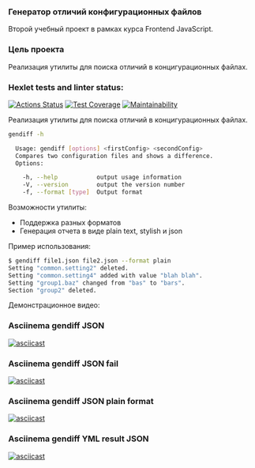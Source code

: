 ### Генератор отличий конфигурационных файлов
Второй учебный проект в рамках курса Frontend JavaScript. 

### Цель проекта
Реализация утилиты для поиска отличий в концигурационных файлах.

### Hexlet tests and linter status:
[![Actions Status](https://github.com/pobirsky/frontend-project-lvl2/workflows/hexlet-check/badge.svg)](https://github.com/pobirsky/frontend-project-lvl2/actions)
[![Test Coverage](https://api.codeclimate.com/v1/badges/10c41f8d802b385d4b49/test_coverage)](https://codeclimate.com/github/pobirsky/frontend-project-lvl2/test_coverage)
[![Maintainability](https://api.codeclimate.com/v1/badges/10c41f8d802b385d4b49/maintainability)](https://codeclimate.com/github/pobirsky/frontend-project-lvl2/maintainability)

Реализация утилиты для поиска отличий в концигурационных файлах.
```bash
gendiff -h

  Usage: gendiff [options] <firstConfig> <secondConfig>
  Compares two configuration files and shows a difference.
  Options:

    -h, --help           output usage information
    -V, --version        output the version number
    -f, --format [type]  Output format
```    
  
Возможности утилиты:

- Поддержка разных форматов
- Генерация отчета в виде plain text, stylish и json

Пример использования:

```bash
$ gendiff file1.json file2.json --format plain
Setting "common.setting2" deleted.
Setting "common.setting4" added with value "blah blah".
Setting "group1.baz" changed from "bas" to "bars".
Section "group2" deleted.
```

Демонстрационное видео:

### Asciinema gendiff JSON
[![asciicast](https://asciinema.org/a/SZocmdFQWmcYprweroYq30W3A.svg)](https://asciinema.org/a/SZocmdFQWmcYprweroYq30W3A)

### Asciinema gendiff JSON fail
[![asciicast](https://asciinema.org/a/sYCR1NmidIpUw7ONA8mcTeESJ.svg)](https://asciinema.org/a/sYCR1NmidIpUw7ONA8mcTeESJ)

### Asciinema gendiff JSON plain format
[![asciicast](https://asciinema.org/a/XiFnRcbxvCyLxUVY3Pjdaz2mO.svg)](https://asciinema.org/a/XiFnRcbxvCyLxUVY3Pjdaz2mO)

### Asciinema gendiff YML result JSON
[![asciicast](https://asciinema.org/a/3ZE0QwW4wkq0bVTyQLZf53xUc.svg)](https://asciinema.org/a/3ZE0QwW4wkq0bVTyQLZf53xUc)
